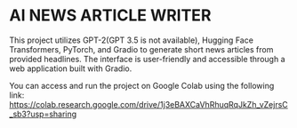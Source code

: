 # AI NEWS ARTICLE WRITER

This project utilizes GPT-2(GPT 3.5 is not available), Hugging Face Transformers, PyTorch, and Gradio to generate short news articles from provided headlines. The interface is user-friendly and accessible through a web application built with Gradio.

You can access and run the project on Google Colab using the following link:
https://colab.research.google.com/drive/1j3eBAXCaVhRhuqRqJkZh_vZejrsC_sb3?usp=sharing
